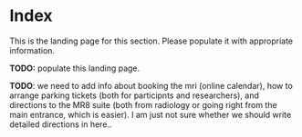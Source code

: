 # Index

This is the landing page for this section. Please populate it with appropriate information.

**TODO:** populate this landing page.

**TODO**: we need to add info about booking the mri (online calendar), how to arrange parking tickets (both for participnts and researchers), and directions to the MR8 suite (both from radiology or going right from the main entrance, which is easier). I am just not sure whether we should write detailed directions in here..
